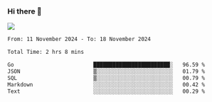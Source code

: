 ### Hi there 👋️

![](https://komarev.com/ghpvc/?username=Loner1024)

<!--START_SECTION:waka-->

```txt
From: 11 November 2024 - To: 18 November 2024

Total Time: 2 hrs 8 mins

Go                         ████████████████████████░   96.59 %
JSON                       ▒░░░░░░░░░░░░░░░░░░░░░░░░   01.79 %
SQL                        ▒░░░░░░░░░░░░░░░░░░░░░░░░   00.79 %
Markdown                   ░░░░░░░░░░░░░░░░░░░░░░░░░   00.42 %
Text                       ░░░░░░░░░░░░░░░░░░░░░░░░░   00.29 %
```

<!--END_SECTION:waka-->



